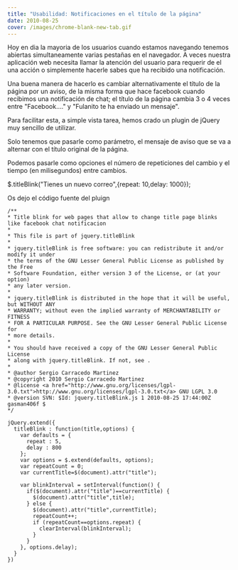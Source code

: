 ```yaml
---
title: "Usabilidad: Notificaciones en el título de la página"
date: 2010-08-25
cover: /images/chrome-blank-new-tab.gif
---
```

Hoy en dia la mayoria de los usuarios cuando estamos navegando tenemos abiertas simultaneamente varias pestañas en el navegador. A veces nuestra aplicación web necesita llamar la atención del usuario para requerir de el una acción o simplemente hacerle sabes que ha recibido una notificación.

Una buena manera de hacerlo es cambiar alternativamente el título de la página por un aviso, de la misma forma que hace facebook cuando recibimos una notificación de chat; el título de la página cambia 3 o 4 veces entre "Facebook...." y "Fulanito te ha enviado un mensaje".

Para facilitar esta, a simple vista tarea, hemos crado un plugin de jQuery muy sencillo de utilizar.

Solo tenemos que pasarle como parámetro, el mensaje de aviso que se va a alternar con el título original de la página.

Podemos pasarle como opciones el número de repeticiones del cambio y el tiempo (en milisegundos) entre cambios.

<div class="geshifilter">

<div class="de1 li1">$<span class="sy0">.</span>titleBlink<span class="br0">(</span><span class="st0">"Tienes un nuevo correo"</span><span class="sy0">,</span><span class="br0">{</span>repeat<span class="sy0">:</span> <span class="nu0">10</span><span class="sy0">,</span>delay<span class="sy0">:</span> <span class="nu0">1000</span><span class="br0">}</span><span class="br0">)</span><span class="sy0">;</span></div>

</div>

Os dejo el código fuente del pluign 

```
/**
* Title blink for web pages that allow to change title page blinks like facebook chat notificacion
*
* This file is part of jquery.titleBlink
*
* jquery.titleBlink is free software: you can redistribute it and/or modify it under
* the terms of the GNU Lesser General Public License as published by the Free
* Software Foundation, either version 3 of the License, or (at your option)
* any later version.
*
* jquery.titleBlink is distributed in the hope that it will be useful, but WITHOUT ANY
* WARRANTY; without even the implied warranty of MERCHANTABILITY or FITNESS
* FOR A PARTICULAR PURPOSE. See the GNU Lesser General Public License for
* more details.
*
* You should have received a copy of the GNU Lesser General Public License
* along with jquery.titleBlink. If not, see .
*
* @author Sergio Carracedo Martinez
* @copyright 2010 Sergio Carracedo Martinez
* @license <a href="http://www.gnu.org/licenses/lgpl-3.0.txt">http://www.gnu.org/licenses/lgpl-3.0.txt</a> GNU LGPL 3.0
* @version SVN: $Id: jquery.titleBlink.js 1 2010-08-25 17:44:00Z gasman406f $
*/
 
jQuery.extend({
  titleBlink : function(title,options) {
    var defaults = {
      repeat : 5,
      delay : 800
    };
    var options = $.extend(defaults, options);
    var repeatCount = 0;
    var currentTitle=$(document).attr("title");
 
    var blinkInterval = setInterval(function() {
      if($(document).attr("title")==currentTitle) {
        $(document).attr("title",title);
      } else {
        $(document).attr("title",currentTitle);
        repeatCount++;
        if (repeatCount==options.repeat) {
          clearInterval(blinkInterval);
        }
      }
    }, options.delay);
  }
})


```
</div>
